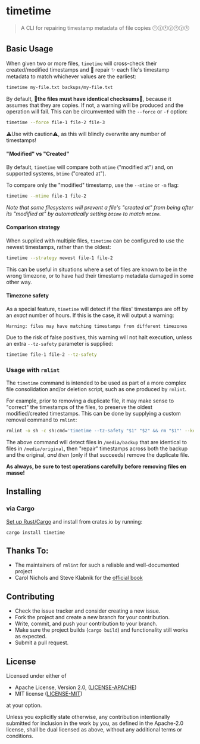 # timetime

> A CLI for repairing timestamp metadata of file copies 🕛🕧🕐🕜🕑🕝🕒

## Basic Usage

When given two or more files, `timetime` will cross-check their
created/modified timestamps and 💅 repair ✨ each file's timestamp metadata to
match whichever values are the earliest:

```bash
timetime my-file.txt backups/my-file.txt
```

By default, **🚨the files must have identical checksums🚨**, because it assumes
that they are copies. If not, a warning will be produced and the operation will
fail. This can be circumvented with the `--force` or `-f` option:

```bash
timetime --force file-1 file-2 file-3
```

⚠️Use with caution⚠️, as this will blindly overwrite any number of timestamps!

#### "Modified" vs "Created"

By default, `timetime` will compare both `mtime` ("modified at") and, on
supported systems, `btime` ("created at").

To compare only the "modified" timestamp, use the `--mtime` or `-m` flag:

```bash
timetime --mtime file-1 file-2
```

_Note that some filesystems will prevent a file's "created at" from being after
its "modified at" by automatically setting `btime` to match `mtime`._

#### Comparison strategy

When supplied with multiple files, `timetime` can be configured to use the
newest timestamps, rather than the oldest:

```bash
timetime --strategy newest file-1 file-2
```

This can be useful in situations where a set of files are known to be in the
wrong timezone, or to have had their timestamp metadata damaged in some other
way.

#### Timezone safety

As a special feature, `timetime` will detect if the files' timestamps are off
by an _exact_ number of hours. If this is the case, it will output a warning:

```
Warning: files may have matching timestamps from different timezones
```

Due to the risk of false positives, this warning will not halt execution,
unless an extra `--tz-safety` parameter is supplied:

```bash
timetime file-1 file-2 --tz-safety
```

### Usage with `rmlint`

The `timetime` command is intended to be used as part of a more complex file
consolidation and/or deletion script, such as one produced by `rmlint`.

For example, prior to removing a duplicate file, it may make sense to "correct"
the timestamps of the files, to preserve the oldest modified/created
timestamps. This can be done by supplying a custom removal command to `rmlint`:

```bash
rmlint -o sh -c sh:cmd='timetime --tz-safety "$1" "$2" && rm "$1"' --keep-all-tagged --must-match-tagged -T df /media/backup // /media/original
```

The above command will detect files in `/media/backup` that are identical to
files in `/media/original`, then "repair" timestamps across both the backup and
the original, _and then_ (only if that succeeds) remove the duplicate file.

**As always, be sure to test operations carefully before removing files en masse!**

## Installing

### via Cargo

[Set up Rust/Cargo](https://doc.rust-lang.org/book/ch01-01-installation.html)
and install from crates.io by running:

```
cargo install timetime
```

## Thanks To:

* The maintainers of `rmlint` for such a reliable and well-documented project
* Carol Nichols and Steve Klabnik for the [official book](https://doc.rust-lang.org/book/)

## Contributing

* Check the issue tracker and consider creating a new issue.
* Fork the project and create a new branch for your contribution.
* Write, commit, and push your contribution to your branch.
* Make sure the project builds (`cargo build`) and functionality still works as expected.
* Submit a pull request.

## License

Licensed under either of

- Apache License, Version 2.0, ([LICENSE-APACHE](LICENSE-APACHE))
- MIT license ([LICENSE-MIT](LICENSE-MIT))

at your option.

Unless you explicitly state otherwise, any contribution intentionally submitted for inclusion
in the work by you, as defined in the Apache-2.0 license, shall be dual licensed as above,
without any additional terms or conditions.
